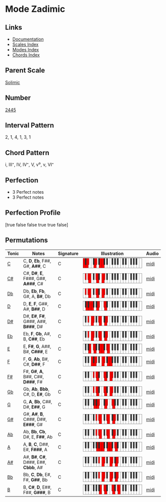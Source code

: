 # Mode Zadimic

## Links

- [Documentation](index.md)
- [Scales Index](Scales.md)
- [Modes Index](Modes.md)
- [Chords Index](Chords.md)

## Parent Scale

[Solimic](ScaleSolimic.md)

## Number

[2445](https://ianring.com/musictheory/scales/2445)

## Interval Pattern

2, 1, 4, 1, 3, 1

## Chord Pattern

i, III⁺, IV, IV⁺, V, v⁰, v, VI⁺

## Perfection

- 3 Perfect notes
- 3 Perfect notes

## Perfection Profile

[true false false true true false]

## Permutations

| Tonic | Notes | Signature | Illustration | Audio |
|-------|-------|-----------|--------------|-------|
| [C](ModeCNaturalZadimic.md) | C, **D**, **Eb**, F##, G#, **A##**, C | C | ![CNaturalZadimic](ModeCNaturalZadimic.png) | [midi](https://github.com/edipermadi/music/blob/main/docs/ModeCNaturalZadimic.mid?raw=true) |
| [C#](ModeCSharpZadimic.md) | C#, **D#**, **E**, F###, G##, **A###**, C# | C | ![CSharpZadimic](ModeCSharpZadimic.png) | [midi](https://github.com/edipermadi/music/blob/main/docs/ModeCSharpZadimic.mid?raw=true) |
| [Db](ModeDFlatZadimic.md) | Db, **Eb**, **Fb**, G#, A, **B#**, Db | C | ![DFlatZadimic](ModeDFlatZadimic.png) | [midi](https://github.com/edipermadi/music/blob/main/docs/ModeDFlatZadimic.mid?raw=true) |
| [D](ModeDNaturalZadimic.md) | D, **E**, **F**, G##, A#, **B##**, D | C | ![DNaturalZadimic](ModeDNaturalZadimic.png) | [midi](https://github.com/edipermadi/music/blob/main/docs/ModeDNaturalZadimic.mid?raw=true) |
| [D#](ModeDSharpZadimic.md) | D#, **E#**, **F#**, G###, A##, **B###**, D# | C | ![DSharpZadimic](ModeDSharpZadimic.png) | [midi](https://github.com/edipermadi/music/blob/main/docs/ModeDSharpZadimic.mid?raw=true) |
| [Eb](ModeEFlatZadimic.md) | Eb, **F**, **Gb**, A#, B, **C##**, Eb | C | ![EFlatZadimic](ModeEFlatZadimic.png) | [midi](https://github.com/edipermadi/music/blob/main/docs/ModeEFlatZadimic.mid?raw=true) |
| [E](ModeENaturalZadimic.md) | E, **F#**, **G**, A##, B#, **C###**, E | C | ![ENaturalZadimic](ModeENaturalZadimic.png) | [midi](https://github.com/edipermadi/music/blob/main/docs/ModeENaturalZadimic.mid?raw=true) |
| [F](ModeFNaturalZadimic.md) | F, **G**, **Ab**, B#, C#, **D##**, F | C | ![FNaturalZadimic](ModeFNaturalZadimic.png) | [midi](https://github.com/edipermadi/music/blob/main/docs/ModeFNaturalZadimic.mid?raw=true) |
| [F#](ModeFSharpZadimic.md) | F#, **G#**, **A**, B##, C##, **D###**, F# | C | ![FSharpZadimic](ModeFSharpZadimic.png) | [midi](https://github.com/edipermadi/music/blob/main/docs/ModeFSharpZadimic.mid?raw=true) |
| [Gb](ModeGFlatZadimic.md) | Gb, **Ab**, **Bbb**, C#, D, **E#**, Gb | C | ![GFlatZadimic](ModeGFlatZadimic.png) | [midi](https://github.com/edipermadi/music/blob/main/docs/ModeGFlatZadimic.mid?raw=true) |
| [G](ModeGNaturalZadimic.md) | G, **A**, **Bb**, C##, D#, **E##**, G | C | ![GNaturalZadimic](ModeGNaturalZadimic.png) | [midi](https://github.com/edipermadi/music/blob/main/docs/ModeGNaturalZadimic.mid?raw=true) |
| [G#](ModeGSharpZadimic.md) | G#, **A#**, **B**, C###, D##, **E###**, G# | C | ![GSharpZadimic](ModeGSharpZadimic.png) | [midi](https://github.com/edipermadi/music/blob/main/docs/ModeGSharpZadimic.mid?raw=true) |
| [Ab](ModeAFlatZadimic.md) | Ab, **Bb**, **Cb**, D#, E, **F##**, Ab | C | ![AFlatZadimic](ModeAFlatZadimic.png) | [midi](https://github.com/edipermadi/music/blob/main/docs/ModeAFlatZadimic.mid?raw=true) |
| [A](ModeANaturalZadimic.md) | A, **B**, **C**, D##, E#, **F###**, A | C | ![ANaturalZadimic](ModeANaturalZadimic.png) | [midi](https://github.com/edipermadi/music/blob/main/docs/ModeANaturalZadimic.mid?raw=true) |
| [A#](ModeASharpZadimic.md) | A#, **B#**, **C#**, D###, E##, **Cbbb**, A# | C | ![ASharpZadimic](ModeASharpZadimic.png) | [midi](https://github.com/edipermadi/music/blob/main/docs/ModeASharpZadimic.mid?raw=true) |
| [Bb](ModeBFlatZadimic.md) | Bb, **C**, **Db**, E#, F#, **G##**, Bb | C | ![BFlatZadimic](ModeBFlatZadimic.png) | [midi](https://github.com/edipermadi/music/blob/main/docs/ModeBFlatZadimic.mid?raw=true) |
| [B](ModeBNaturalZadimic.md) | B, **C#**, **D**, E##, F##, **G###**, B | C | ![BNaturalZadimic](ModeBNaturalZadimic.png) | [midi](https://github.com/edipermadi/music/blob/main/docs/ModeBNaturalZadimic.mid?raw=true) |
